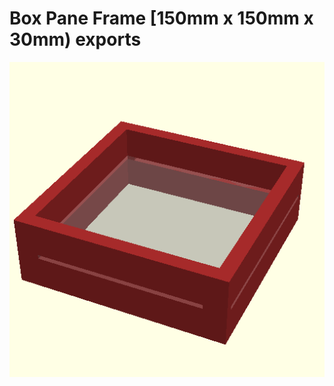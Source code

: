 # Box Pane Frame [150mm x 150mm x 30mm) exports

![BoxPaneFrame-150-150-30-Assembly.png](BoxPaneFrame-150-150-30-Assembly.png)

